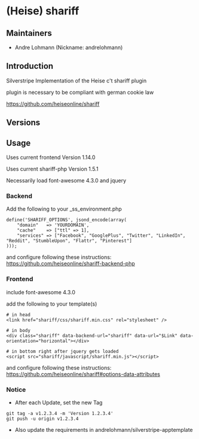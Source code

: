 # (Heise) shariff

## Maintainers

 * Andre Lohmann (Nickname: andrelohmann)
  <lohmann dot andre at googlemail dot com>

## Introduction

Silverstripe Implementation of the Heise c't shariff plugin

plugin is necessary to be compliant with german cookie law

https://github.com/heiseonline/shariff

## Versions


## Usage

Uses current frontend Version 1.14.0

Uses current shariff-php Version 1.5.1

Necessarily load font-awesome 4.3.0 and jquery

### Backend

Add the following to your _ss_environment.php

```
define('SHARIFF_OPTIONS', jsond_encode(array(
    "domain"   => 'YOURDOMAIN',
    "cache"    => ["ttl" => 1],
    "services" => ["Facebook", "GooglePlus", "Twitter", "LinkedIn", "Reddit", "StumbleUpon", "Flattr", "Pinterest"]
)));
```

and configure following these instructions:
https://github.com/heiseonline/shariff-backend-php

### Frontend

include font-awesome 4.3.0

add the following to your template(s)

```
# in head
<link href="shariff/css/shariff.min.css" rel="stylesheet" />

# in body
<div class="shariff" data-backend-url="shariff" data-url="$Link" data-orientation="horizontal"></div>

# in bottom right after jquery gets loaded
<script src="shariff/javascript/shariff.min.js"></script>
```

and configure following these instructions:
https://github.com/heiseonline/shariff#options-data-attributes

### Notice
 * After each Update, set the new Tag
```
git tag -a v1.2.3.4 -m 'Version 1.2.3.4'
git push -u origin v1.2.3.4
```
 * Also update the requirements in andrelohmann/silverstripe-apptemplate